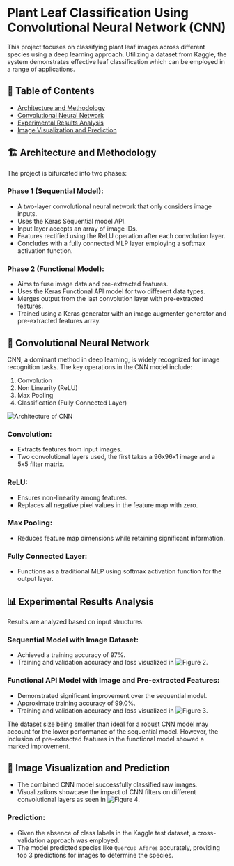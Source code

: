 # Plant Leaf Classification Using Convolutional Neural Network (CNN)

This project focuses on classifying plant leaf images across different species using a deep learning approach. Utilizing a dataset from Kaggle, the system demonstrates effective leaf classification which can be employed in a range of applications.

## 📝 Table of Contents
- [Architecture and Methodology](#architecture-and-methodology)
- [Convolutional Neural Network](#convolutional-neural-network)
- [Experimental Results Analysis](#experimental-results-analysis)
- [Image Visualization and Prediction](#image-visualization-and-prediction)


## 🏗 Architecture and Methodology
The project is bifurcated into two phases:

### Phase 1 (Sequential Model):
- A two-layer convolutional neural network that only considers image inputs.
- Uses the Keras Sequential model API.
- Input layer accepts an array of image IDs.
- Features rectified using the ReLU operation after each convolution layer.
- Concludes with a fully connected MLP layer employing a softmax activation function.

### Phase 2 (Functional Model):
- Aims to fuse image data and pre-extracted features.
- Uses the Keras Functional API model for two different data types.
- Merges output from the last convolution layer with pre-extracted features.
- Trained using a Keras generator with an image augmenter generator and pre-extracted features array.

## 🧩 Convolutional Neural Network
CNN, a dominant method in deep learning, is widely recognized for image recognition tasks. The key operations in the CNN model include:
1. Convolution
2. Non Linearity (ReLU)
3. Max Pooling
4. Classification (Fully Connected Layer)

![Architecture of CNN](path_to_cnn_figure)

### Convolution:
- Extracts features from input images.
- Two convolutional layers used, the first takes a 96x96x1 image and a 5x5 filter matrix.
  
### ReLU:
- Ensures non-linearity among features.
- Replaces all negative pixel values in the feature map with zero.

### Max Pooling:
- Reduces feature map dimensions while retaining significant information.

### Fully Connected Layer:
- Functions as a traditional MLP using softmax activation function for the output layer.

## 📊 Experimental Results Analysis
Results are analyzed based on input structures:

### Sequential Model with Image Dataset:
- Achieved a training accuracy of 97%.
- Training and validation accuracy and loss visualized in ![Figure 2](path_to_figure_2).

### Functional API Model with Image and Pre-extracted Features:
- Demonstrated significant improvement over the sequential model.
- Approximate training accuracy of 99.0%.
- Training and validation accuracy and loss visualized in ![Figure 3](path_to_figure_3).

The dataset size being smaller than ideal for a robust CNN model may account for the lower performance of the sequential model. However, the inclusion of pre-extracted features in the functional model showed a marked improvement.

## 🌌 Image Visualization and Prediction
- The combined CNN model successfully classified raw images.
- Visualizations showcase the impact of CNN filters on different convolutional layers as seen in ![Figure 4](path_to_figure_4).
  
### Prediction:
- Given the absence of class labels in the Kaggle test dataset, a cross-validation approach was employed.
- The model predicted species like `Quercus Afares` accurately, providing top 3 predictions for images to determine the species.

